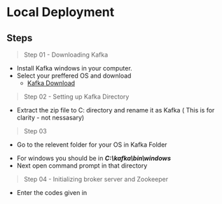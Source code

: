 # Local Deployment
## Steps

> Step 01 - Downloading Kafka
* Install Kafka windows in your computer.
* Select your preffered OS and download
  - [Kafka Download](https://kafka.apache.org/downloads)
 
> Step 02 - Setting up Kafka Directory
* Extract the zip file to C: directory and rename it as Kafka ( This is for clarity - not nessasary)

> Step 03
* Go to the relevent folder for your OS in Kafka Folder
 - For windows you should be in __*C:\kafka\bin\windows*__
 - Next open command prompt in that directory

> Step 04 - Initializing broker server and Zookeeper
* Enter the codes given in 


